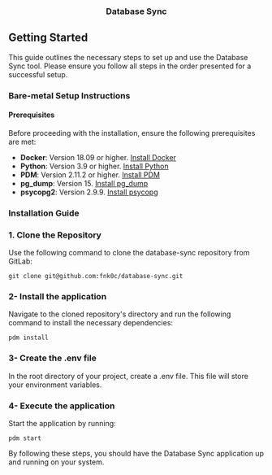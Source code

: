 <div id="top"></div>

<h3 align="center">Database Sync</h3>

## Getting Started

This guide outlines the necessary steps to set up and use the Database Sync tool. Please ensure you follow all steps in the order presented for a successful setup.

### Bare-metal Setup Instructions

#### Prerequisites

Before proceeding with the installation, ensure the following prerequisites are met:

- **Docker**: Version 18.09 or higher. [Install Docker](https://docs.docker.com/install)
- **Python**: Version 3.9 or higher. [Install Python](https://www.python.org/downloads/)
- **PDM**: Version 2.11.2 or higher. [Install PDM](https://pdm-project.org/latest/#installation)
- **pg_dump**: Version 15. [Install pg_dump](./INSTALL_PG_DUMP.md)
- **psycopg2**: Version 2.9.9. [Install psycopg](https://www.psycopg.org/docs/install.html)

### Installation Guide

### 1. Clone the Repository

Use the following command to clone the database-sync repository from GitLab:

```shell
git clone git@github.com:fnk0c/database-sync.git
```

### 2- Install the application

Navigate to the cloned repository's directory and run the following command to install the necessary dependencies:

```shell
pdm install
```

### 3- Create the .env file

In the root directory of your project, create a .env file. This file will store your environment variables.

### 4- Execute the application

Start the application by running:

```shell
pdm start
```

By following these steps, you should have the Database Sync application up and running on your system.

